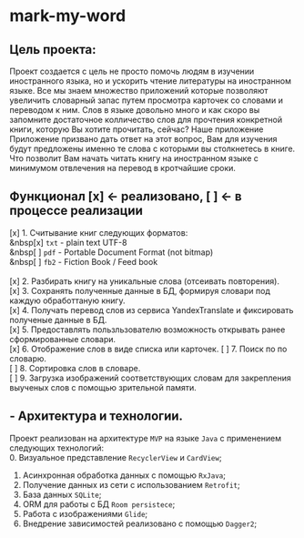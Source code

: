 # mark-my-word

## Цель проекта:</br>
Проект создается с цель не просто помочь  людям в изучении иностранного языка, но и ускорить чтение литературы на иностранном языке.
Все мы знаем множество приложений которые позволяют увеличить словарный запас путем просмотра карточек со словами и переводом к ним. Слов в языке довольно много и как скоро вы запомните достаточное колличество слов для прочтения конкретной книги, которую Вы хотите прочитать, сейчас?
Наше приложение Приложение призвано дать ответ на этот вопрос, Вам для изучения будут предложены именно те слова с которыми вы столкнетесь в книге. Что позволит Вам начать читать книгу на иностранном языке с минимумом отвлечения на перевод в кротчайшие сроки.

## Функционал [x] <- реализовано, [ ] <- в процессе реализации
[x] 1. Считывание книг следующих форматов:</br>
&nbsp[x] `txt` - plain text UTF-8</br>
&nbsp[ ] `pdf` - Portable Document Format (not bitmap)</br>
&nbsp[ ] `fb2` - Fiction Book / Feed book</br>
</br>
[x] 2. Разбирать книгу на уникальные слова (отсеивать повторения).</br>
[x] 3. Сохранять полученные данные в БД, формируя словари под каждую обработтаную книгу.</br>
[x] 4. Получать перевод слов из сервиса YandexTranslate и фиксировать полученые данные в БД.</br>
[x] 5. Предоставлять пользльзователю возможность открывать ранее сформированные словари.</br>
[x] 6. Отображение слов в виде списка или карточек.
[ ] 7. Поиск по по словарю.</br>
[ ] 8. Сортировка слов в словаре.</br>
[ ] 9. Загрузка изображений соответствующих словам для закрепления выученых слов с помощью зрительной памяти.</br>

## - Архитектура и технологии.
Проект реализован на архитектуре `MVP` на языке `Java` с применением следующих технологий:</br>
0. Визуальное представление `RecyclerView` и `CardView`;</br>
1. Асинхронная обработка данных с помощью `RxJava`;</br>
2. Получение данных из сети с использованием `Retrofit`;</br>
3. База данных `SQLite`;</br>
4. ORM для работы с БД `Room persistece`;</br>
5. Работа с изображениями `Glide`;</br>
6. Внедрение зависимостей реализовано с помощью `Dagger2`;</br>
